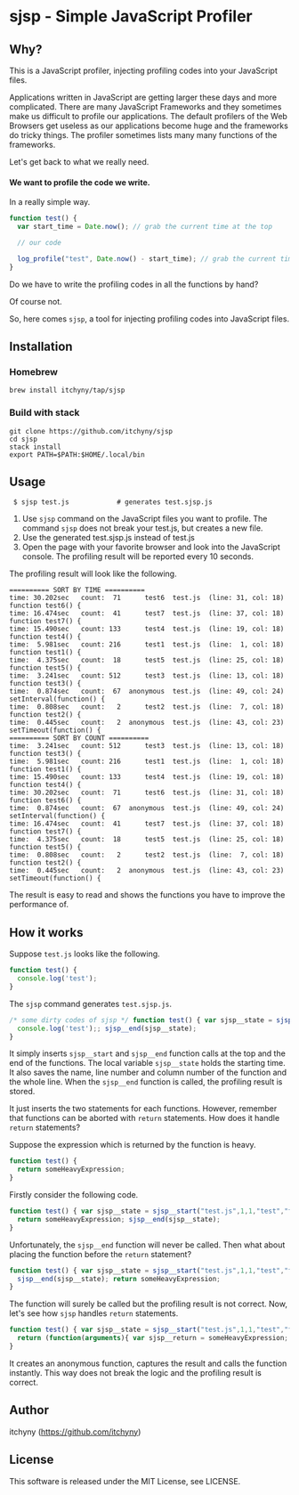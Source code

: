 # sjsp - Simple JavaScript Profiler
## Why?
This is a JavaScript profiler, injecting profiling codes into your JavaScript files.

Applications written in JavaScript are getting larger these days and more complicated.
There are many JavaScript Frameworks and they sometimes make us difficult to profile our applications.
The default profilers of the Web Browsers get useless as our applications become huge and the frameworks do tricky things.
The profiler sometimes lists many many functions of the frameworks.

Let's get back to what we really need.

#### We want to profile the code we write.

In a really simple way.
```js
function test() {
  var start_time = Date.now(); // grab the current time at the top

  // our code

  log_profile("test", Date.now() - start_time); // grab the current time again and log the time the function consumed.
}
```

Do we have to write the profiling codes in all the functions by hand?

Of course not.

So, here comes `sjsp`, a tool for injecting profiling codes into JavaScript files.

## Installation
### Homebrew
```shell
brew install itchyny/tap/sjsp
```

### Build with stack
```shell
git clone https://github.com/itchyny/sjsp
cd sjsp
stack install
export PATH=$PATH:$HOME/.local/bin
```

## Usage
```
 $ sjsp test.js            # generates test.sjsp.js
```
1. Use `sjsp` command on the JavaScript files you want to profile.
   The command `sjsp` does not break your test.js, but creates a new file.
2. Use the generated test.sjsp.js instead of test.js
3. Open the page with your favorite browser and look into the JavaScript console.
   The profiling result will be reported every 10 seconds.

The profiling result will look like the following.
```
========== SORT BY TIME ==========
time: 30.202sec   count:  71      test6  test.js  (line: 31, col: 18)  function test6() {
time: 16.474sec   count:  41      test7  test.js  (line: 37, col: 18)  function test7() {
time: 15.490sec   count: 133      test4  test.js  (line: 19, col: 18)  function test4() {
time:  5.981sec   count: 216      test1  test.js  (line:  1, col: 18)  function test1() {
time:  4.375sec   count:  18      test5  test.js  (line: 25, col: 18)  function test5() {
time:  3.241sec   count: 512      test3  test.js  (line: 13, col: 18)  function test3() {
time:  0.874sec   count:  67  anonymous  test.js  (line: 49, col: 24)  setInterval(function() {
time:  0.808sec   count:   2      test2  test.js  (line:  7, col: 18)  function test2() {
time:  0.445sec   count:   2  anonymous  test.js  (line: 43, col: 23)  setTimeout(function() {
========== SORT BY COUNT ==========
time:  3.241sec   count: 512      test3  test.js  (line: 13, col: 18)  function test3() {
time:  5.981sec   count: 216      test1  test.js  (line:  1, col: 18)  function test1() {
time: 15.490sec   count: 133      test4  test.js  (line: 19, col: 18)  function test4() {
time: 30.202sec   count:  71      test6  test.js  (line: 31, col: 18)  function test6() {
time:  0.874sec   count:  67  anonymous  test.js  (line: 49, col: 24)  setInterval(function() {
time: 16.474sec   count:  41      test7  test.js  (line: 37, col: 18)  function test7() {
time:  4.375sec   count:  18      test5  test.js  (line: 25, col: 18)  function test5() {
time:  0.808sec   count:   2      test2  test.js  (line:  7, col: 18)  function test2() {
time:  0.445sec   count:   2  anonymous  test.js  (line: 43, col: 23)  setTimeout(function() {
```
The result is easy to read and shows the functions you have to improve the performance of.

## How it works
Suppose `test.js` looks like the following.
```js
function test() {
  console.log('test');
}
```
The `sjsp` command generates `test.sjsp.js`.
```js
/* some dirty codes of sjsp */ function test() { var sjsp__state = sjsp__start("test.js",1,1,"test","function test() {");
  console.log('test');; sjsp__end(sjsp__state);
}
```
It simply inserts `sjsp__start` and `sjsp__end` function calls at the top and
the end of the functions. The local variable `sjsp__state` holds the starting
time. It also saves the name, line number and column number of the function and
the whole line. When the `sjsp__end` function is called, the profiling result
is stored.

It just inserts the two statements for each functions.
However, remember that functions can be aborted with `return` statements.
How does it handle `return` statements?

Suppose the expression which is returned by the function is heavy.
```js
function test() {  
  return someHeavyExpression;
}
```
Firstly consider the following code.
```js
function test() { var sjsp__state = sjsp__start("test.js",1,1,"test","function test() {  ");  
  return someHeavyExpression; sjsp__end(sjsp__state);
}
```
Unfortunately, the `sjsp__end` function will never be called. Then what about
placing the function before the `return` statement?
```js
function test() { var sjsp__state = sjsp__start("test.js",1,1,"test","function test() {  ");  
  sjsp__end(sjsp__state); return someHeavyExpression;
}
```
The function will surely be called but the profiling result is not correct.
Now, let's see how `sjsp` handles `return` statements.
```js
function test() { var sjsp__state = sjsp__start("test.js",1,1,"test","function test() {  ");  
  return (function(arguments){ var sjsp__return = someHeavyExpression; sjsp__end(sjsp__state); return sjsp__return; } ).call(this,arguments);; sjsp__end(sjsp__state);
}
```
It creates an anonymous function, captures the result and calls the function instantly.
This way does not break the logic and the profiling result is correct.

## Author
itchyny (https://github.com/itchyny)

## License
This software is released under the MIT License, see LICENSE.
